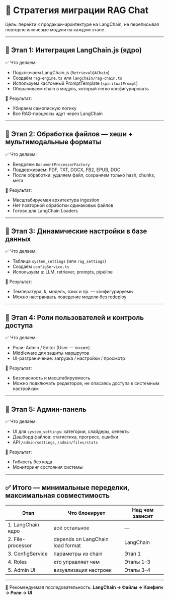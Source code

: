# 🧭 Стратегия миграции RAG Chat

Цель: перейти к продакшн-архитектуре на LangChain, не переписывая повторно ключевые модули на каждом этапе.

---

## 🔹 Этап 1: Интеграция LangChain.js (ядро)

✅ Что делаем:

- Подключаем LangChain.js (`RetrievalQAChain`)
- Создаём `rag-engine.ts` или `langchain/rag-chain.ts`
- Используем кастомный PromptTemplate (`spiritualPrompt`)
- Оборачиваем chain в модуль, который легко конфигурировать

🎯 Результат:

- Убираем самописную логику
- Все RAG-процессы идут через LangChain

---

## 🔹 Этап 2: Обработка файлов — хеши + мультимодальные форматы

✅ Что делаем:

- Внедряем `DocumentProcessorFactory`
- Поддерживаем: PDF, TXT, DOCX, FB2, EPUB, DOC
- После обработки: удаляем файл, сохраняем только hash, chunks, мета

🎯 Результат:

- Масштабируемая архитектура ingestion
- Нет повторной обработки одинаковых файлов
- Готово для LangChain Loaders

---

## 🔹 Этап 3: Динамические настройки в базе данных

✅ Что делаем:

- Таблица `system_settings` (или `rag_settings`)
- Создаём `configService.ts`
- Используем в: LLM, retriever, prompts, pipeline

🎯 Результат:

- Температура, k, модель, язык и пр. — конфигурируемы
- Можно настраивать поведение модели без redeploy

---

## 🔹 Этап 4: Роли пользователей и контроль доступа

✅ Что делаем:

- Роли: Admin / Editor (User — позже)
- Middleware для защиты маршрутов
- UI-разграничение: загрузка / настройки / просмотр

🎯 Результат:

- Безопасность и масштабируемость
- Можно подключать редакторов, не опасаясь доступа к системным настройкам

---

## 🔹 Этап 5: Админ-панель

✅ Что делаем:

- UI для `system_settings`: категории, слайдеры, селекты
- Дашборд файлов: статистика, прогресс, ошибки
- API `/admin/settings`, `/admin/files/stats`

🎯 Результат:

- Гибкость без кода
- Мониторинг состояния системы

---

## ✅ Итого — минимальные переделки, максимальная совместимость

| Этап              | Что блокирует                 | Над чем зависит |
| --------------------- | ----------------------------------------- | ---------------------------- |
| 1. LangChain ядро | всё остальное                 | —                           |
| 2. File-processor     | depends on LangChain load format          | LangChain                    |
| 3. ConfigService      | параметры из chain             | Этап 1                   |
| 4. Roles              | кто управляет чем          | Этапы 1–3              |
| 5. Admin UI           | визуализация настроек | Этапы 3–4              |

---

📅 Рекомендуемая последовательность:
**LangChain → Файлы → Конфиги → Роли → UI**
